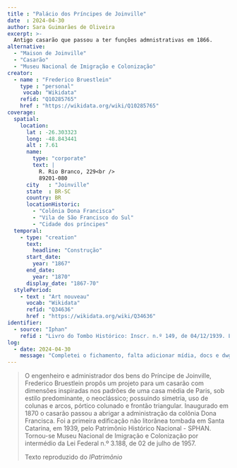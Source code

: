 ```yaml
---
title : "Palácio dos Príncipes de Joinville"
date  : 2024-04-30
author: Sara Guimarães de Oliveira
excerpt: >-
  Antigo casarão que passou a ter funções admnistrativas em 1866.
alternative:
  - "Maison de Joinville"
  - "Casarão"
  - "Museu Nacional de Imigração e Colonização"
creator:
  - name : "Frederico Bruestlein"
    type : "personal"
     vocab: "Wikidata"
    refid: "Q10285765"
    href : "https://wikidata.org/wiki/Q10285765"
coverage:
  spatial:
    location:
      lat : -26.303323 
      long: -48.843441
      alt : 7.61
      name:
        type: "corporate"
        text: |
          R. Rio Branco, 229<br />
          89201-080
      city   : "Joinville"
      state  : BR-SC
      country: BR
      locationHistoric:
        - "Colônia Dona Francisca"
        - "Vila de São Francisco do Sul"
        - "Cidade dos príncipes"
  temporal:
    - type: "creation"
      text:
        headline: "Construção"
      start_date:
        year: "1867"
      end_date:
        year: "1870"
      display_date: "1867-70"
  stylePeriod:
    - text : "Art nouveau"
      vocab: "Wikidata"
      refid: "Q34636"
      href : "https://wikidata.org/wiki/Q34636"
identifier:
  - source: "Iphan"
    refid : "Livro do Tombo Histórico: Inscr. n.º 149, de 04/12/1939. Livro do Tombo Belas Artes: Inscr. n.º 290, de 04/12/1939"
log:
  - date: 2024-04-30
    message: "Completei o fichamento, falta adicionar mídia, docs e dwg"
---
```


> O engenheiro e administrador dos bens do Príncipe de Joinville,
> Frederico Bruestlein propôs um projeto para um casarão com dimensões
> inspiradas nos padrões de uma casa média de Paris, sob estilo
> predominante, o neoclássico; possuindo simetria, uso de colunas e arcos,
> pórtico colunado e frontão triangular. Inaugurado em 1870 o casarão
> passou a abrigar a administração da colônia Dona Francisca. Foi a
> primeira edificação não litorânea tombada em Santa Catarina, em 1939,
> pelo Patrimônio Histórico Nacional - SPHAN. Tornou-se Museu Nacional de
> Imigração e Colonização por intermédio da Lei Federal n.º 3.188, de 02
> de julho de 1957.
>
> <footer class="figure-caption">Texto reproduzido
> do <cite>IPatrimônio</footer>
